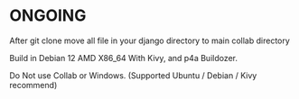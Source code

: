 # ONGOING

After git clone
move all file in your django directory to main collab directory


Build in Debian 12 AMD X86_64 With Kivy, and p4a Buildozer.

Do Not use Collab or Windows. (Supported Ubuntu / Debian / Kivy recommend)
